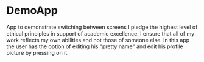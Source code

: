 # DemoApp
App to demonstrate switching between screens
I pledge the highest level of ethical principles in support of academic excellence.  I ensure that all of my work reflects my own abilities and not those of someone else.
In this app the user has the option of editing his "pretty name" and edit his profile picture by pressing on it.

